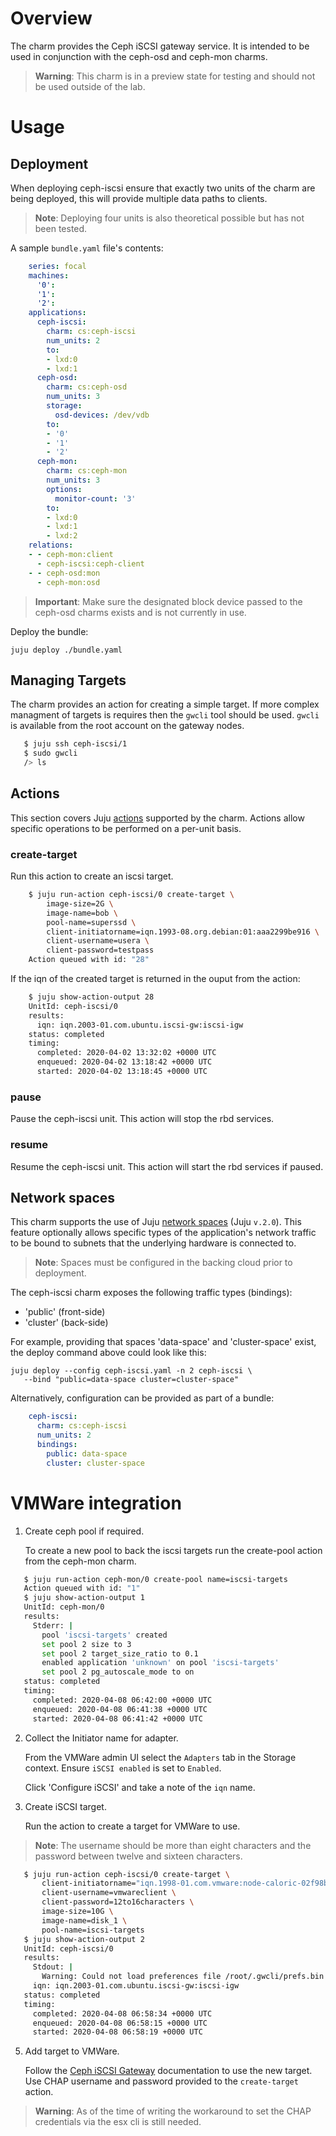 # Overview

The charm provides the Ceph iSCSI gateway service. It is intended to be used
in conjunction with the ceph-osd and ceph-mon charms.

> **Warning**: This charm is in a preview state for testing and should not
  be used outside of the lab.

# Usage

## Deployment

When deploying ceph-iscsi ensure that exactly two units of the charm are being
deployed, this will provide multiple data paths to clients. 

> **Note**: Deploying four units is also theoretical possible but has not
  been tested.

A sample `bundle.yaml` file's contents:

```yaml
    series: focal
    machines:
      '0':
      '1':
      '2':
    applications:
      ceph-iscsi:
        charm: cs:ceph-iscsi
        num_units: 2
        to:
        - lxd:0
        - lxd:1
      ceph-osd:
        charm: cs:ceph-osd
        num_units: 3
        storage:
          osd-devices: /dev/vdb
        to:
        - '0'
        - '1'
        - '2'
      ceph-mon:
        charm: cs:ceph-mon
        num_units: 3
        options:
          monitor-count: '3'
        to:
        - lxd:0
        - lxd:1
        - lxd:2
    relations:
    - - ceph-mon:client
      - ceph-iscsi:ceph-client
    - - ceph-osd:mon
      - ceph-mon:osd
```

> **Important**: Make sure the designated block device passed to the ceph-osd
  charms exists and is not currently in use.

Deploy the bundle:

    juju deploy ./bundle.yaml


## Managing Targets

The charm provides an action for creating a simple target. If more complex
managment of targets is requires then the `gwcli` tool should be used. `gwcli`
is available from the root account on the gateway nodes.

```bash
   $ juju ssh ceph-iscsi/1
   $ sudo gwcli
   /> ls
```

## Actions

This section covers Juju [actions][juju-docs-actions] supported by the charm.
Actions allow specific operations to be performed on a per-unit basis.

### create-target

Run this action to create an iscsi target.

```bash
    $ juju run-action ceph-iscsi/0 create-target \
        image-size=2G \
        image-name=bob \
        pool-name=superssd \
        client-initiatorname=iqn.1993-08.org.debian:01:aaa2299be916 \
        client-username=usera \
        client-password=testpass
    Action queued with id: "28"
```

If the iqn of the created target is returned in the ouput from the action:

```bash
    $ juju show-action-output 28
    UnitId: ceph-iscsi/0
    results:
      iqn: iqn.2003-01.com.ubuntu.iscsi-gw:iscsi-igw
    status: completed
    timing:
      completed: 2020-04-02 13:32:02 +0000 UTC
      enqueued: 2020-04-02 13:18:42 +0000 UTC
      started: 2020-04-02 13:18:45 +0000 UTC
```

### pause

Pause the ceph-iscsi unit. This action will stop the rbd services.

### resume

Resume the ceph-iscsi unit. This action will start the rbd services if paused.

## Network spaces

This charm supports the use of Juju [network spaces][juju-docs-spaces] (Juju
`v.2.0`). This feature optionally allows specific types of the application's
network traffic to be bound to subnets that the underlying hardware is
connected to.

> **Note**: Spaces must be configured in the backing cloud prior to deployment.

The ceph-iscsi charm exposes the following traffic types (bindings):

- 'public' (front-side)
- 'cluster' (back-side)

For example, providing that spaces 'data-space' and 'cluster-space' exist, the
deploy command above could look like this:

    juju deploy --config ceph-iscsi.yaml -n 2 ceph-iscsi \
       --bind "public=data-space cluster=cluster-space"

Alternatively, configuration can be provided as part of a bundle:

```yaml
    ceph-iscsi:
      charm: cs:ceph-iscsi
      num_units: 2
      bindings:
        public: data-space
        cluster: cluster-space
```

# VMWare integration

1. Create ceph pool if required.

   To create a new pool to back the iscsi targets run the create-pool action
   from the ceph-mon charm.

```bash
   $ juju run-action ceph-mon/0 create-pool name=iscsi-targets
   Action queued with id: "1"
   $ juju show-action-output 1
   UnitId: ceph-mon/0
   results:
     Stderr: |
       pool 'iscsi-targets' created
       set pool 2 size to 3
       set pool 2 target_size_ratio to 0.1
       enabled application 'unknown' on pool 'iscsi-targets'
       set pool 2 pg_autoscale_mode to on
   status: completed
   timing:
     completed: 2020-04-08 06:42:00 +0000 UTC
     enqueued: 2020-04-08 06:41:38 +0000 UTC
     started: 2020-04-08 06:41:42 +0000 UTC
```

2. Collect the Initiator name for adapter.

   From the VMWare admin UI select the `Adapters` tab in the Storage
   context. Ensure `iSCSI enabled` is set to `Enabled`.

   Click 'Configure iSCSI' and take a note of the `iqn` name.

4. Create iSCSI target.

   Run the action to create a target for VMWare to use.

> **Note**: The username should be more than eight characters and the password
  between twelve and sixteen characters.

```bash
   $ juju run-action ceph-iscsi/0 create-target \
       client-initiatorname="iqn.1998-01.com.vmware:node-caloric-02f98bac" \
       client-username=vmwareclient \
       client-password=12to16characters \
       image-size=10G \
       image-name=disk_1 \
       pool-name=iscsi-targets
   $ juju show-action-output 2
   UnitId: ceph-iscsi/0
   results:
     Stdout: |
       Warning: Could not load preferences file /root/.gwcli/prefs.bin.
     iqn: iqn.2003-01.com.ubuntu.iscsi-gw:iscsi-igw
   status: completed
   timing:
     completed: 2020-04-08 06:58:34 +0000 UTC
     enqueued: 2020-04-08 06:58:15 +0000 UTC
     started: 2020-04-08 06:58:19 +0000 UTC
```

5. Add target to VMWare.

   Follow the [Ceph iSCSI Gateway][ceph-vmware] documentation to use the new
   target. Use CHAP username and password provided to the `create-target`
   action.

> **Warning**: As of the time of writing the workaround to set the CHAP
  credentials via the esx cli is still needed.


<!-- LINKS -->

[cg]: https://docs.openstack.org/charm-guide
[cdg]: https://docs.openstack.org/project-deploy-guide/charm-deployment-guide
[juju-docs-spaces]: https://jaas.ai/docs/spaces
[juju-docs-actions]: https://jaas.ai/docs/actions
[ceph-vmware]: https://docs.ceph.com/docs/master/rbd/iscsi-initiator-esx/
